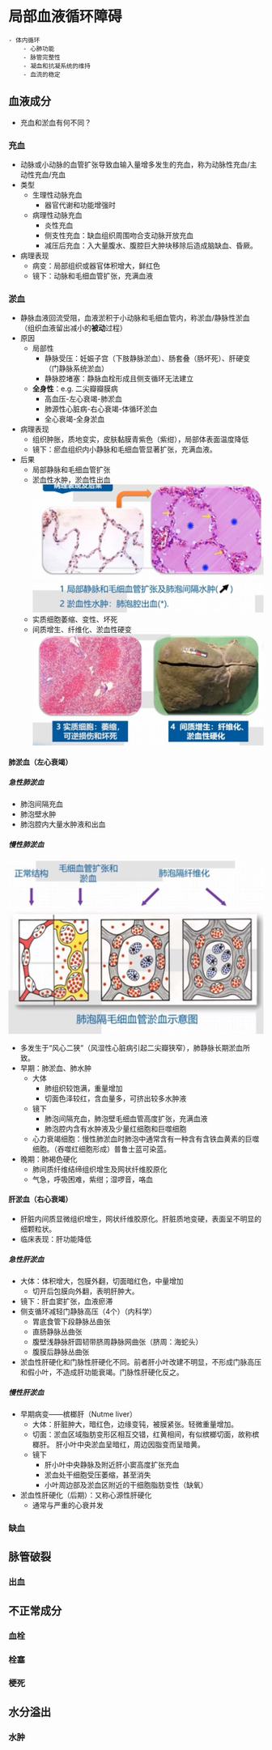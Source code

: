 # 局部血液循环障碍
    - 体内循环
        - 心肺功能
        - 脉管完整性
        - 凝血和抗凝系统的维持
        - 血流的稳定
## 血液成分 
- 充血和淤血有何不同？
### 充血
- 动脉或小动脉的血管扩张导致血输入量增多发生的充血，称为动脉性充血/主动性充血/充血
- 类型
    - 生理性动脉充血
        - 器官代谢和功能增强时
    - 病理性动脉充血
        - 炎性充血
        - 侧支性充血：缺血组织周围吻合支动脉开放充血
        - 减压后充血：入大量腹水、腹腔巨大肿块移除后造成脑缺血、昏厥。
- 病理表现
    - 病变：局部组织或器官体积增大，鲜红色
    - 镜下：动脉和毛细血管扩张，充满血液
### 淤血
- 静脉血液回流受阻，血液淤积于小动脉和毛细血管内，称淤血/静脉性淤血（组织血液留出减小的**被动**过程）
- 原因
    - 局部性
        - 静脉受压：妊娠子宫（下肢静脉淤血）、肠套叠（肠坏死）、肝硬变（门静脉系统淤血）
        - 静脉腔堵塞：静脉血栓形成且侧支循环无法建立
    - **全身性**：e.g. 二尖瓣瓣膜病
        - 高血压-左心衰竭-肺淤血
        - 肺源性心脏病-右心衰竭-体循环淤血
        - 全心衰竭-全身淤血
- 病理表现
    - 组织肿胀，质地变实，皮肤黏膜青紫色（紫绀），局部体表面温度降低
    - 镜下：瘀血组织内小静脉和毛细血管显著扩张，充满血液。
- 后果
    - 局部静脉和毛细血管扩张
    - 淤血性水肿，淤血性出血
    ![](https://raw.githubusercontent.com/dclee2024/Markmap-Pathology/Workshop/4%E8%A1%80%E6%B6%B2%E5%BE%AA%E7%8E%AF%E9%9A%9C%E7%A2%8D/%E5%9B%BE%E7%89%87/%E5%B1%80%E9%83%A8%E9%9D%99%E8%84%89%E6%AF%9B%E7%BB%86%E6%89%A9%E5%BC%A0%26%E6%B7%A4%E8%A1%80%E6%80%A7%E6%B0%B4%E8%82%BF.jpg)
    - 实质细胞萎缩、变性、坏死
    - 间质增生、纤维化、淤血性硬变
    ![](https://raw.githubusercontent.com/dclee2024/Markmap-Pathology/Workshop/4%E8%A1%80%E6%B6%B2%E5%BE%AA%E7%8E%AF%E9%9A%9C%E7%A2%8D/%E5%9B%BE%E7%89%87/%E5%AE%9E%E8%B4%A8%E7%BB%86%E8%83%9E%26%E9%97%B4%E8%B4%A8.jpg)
#### 肺淤血（左心衰竭）
##### 急性肺淤血
- 肺泡间隔充血
- 肺泡壁水肿
- 肺泡腔内大量水肿液和出血
##### 慢性肺淤血
![](https://raw.githubusercontent.com/dclee2024/Markmap-Pathology/Workshop/4%E8%A1%80%E6%B6%B2%E5%BE%AA%E7%8E%AF%E9%9A%9C%E7%A2%8D/%E5%9B%BE%E7%89%87/%E6%85%A2%E6%80%A7%E8%82%BA%E6%B7%A4%E8%A1%80.jpg)
- 多发生于“风心二狭”（风湿性心脏病引起二尖瓣狭窄），肺静脉长期淤血所致。
- 早期：肺淤血、肺水肿
    - 大体
        - 肺组织较饱满，重量增加
        - 切面色泽较红，含血量多，可挤出较多水肿液
    - 镜下
        - 肺泡间隔充血，肺泡壁毛细血管高度扩张，充满血液
        - 肺泡腔内含有水肿液及少量红细胞和巨噬细胞
    - 心力衰竭细胞：慢性肺淤血时肺泡中通常含有一种含有含铁血黄素的巨噬细胞。（吞噬红细胞形成）普鲁士蓝可染蓝。
- 晚期：肺褐色硬化
    - 肺间质纤维结缔组织增生及网状纤维胶原化
    - 气急，呼吸困难，紫绀；湿啰音，咯血
#### 肝淤血（右心衰竭）
- 肝脏内间质显微组织增生，网状纤维胶原化。肝脏质地变硬，表面呈不明显的细颗粒状。
- 临床表现：肝功能降低
##### 急性肝淤血
- 大体：体积增大，包膜外翻，切面暗红色，中量增加
    - 切开后包膜向外翻，表明肝肿大。
- 镜下：肝血窦扩张，血液瘀滞
- 侧支循环减轻门静脉高压（4个）（内科学）
    - 胃底食管下段静脉丛曲张
    - 直肠静脉丛曲张
    - 腹壁浅静脉肝圆韧带脐周静脉网曲张（脐周：海蛇头）
    - 腹膜后静脉丛曲张
- 淤血性肝硬化和门脉性肝硬化不同。前者肝小叶改建不明显，不形成门脉高压和假小叶，不造成肝功能衰竭。门脉性肝硬化反之。
##### 慢性肝淤血
- 早期病变——槟榔肝（Nutme liver）
    - 大体：肝脏肿大，暗红色，边缘变钝，被膜紧张。轻微重量增加。
    - 切面：淤血区域脂肪变形区相互交错，红黄相间，有似槟榔切面，故称槟榔肝。
        肝小叶中央淤血呈暗红，周边因脂变而呈暗黄。
    - 镜下
        - 肝小叶中央静脉及附近肝小窦高度扩张充血
        - 淤血处干细胞受压萎缩，甚至消失
        - 小叶周边部及淤血区附近的干细胞脂肪变性（缺氧）
- 淤血性肝硬化（后期）：又称心源性肝硬化
  - 通常与严重的心衰并发
  

    





### 缺血
## 脉管破裂
### 出血
## 不正常成分
### 血栓
### 栓塞
### 梗死
## 水分溢出
### 水肿
